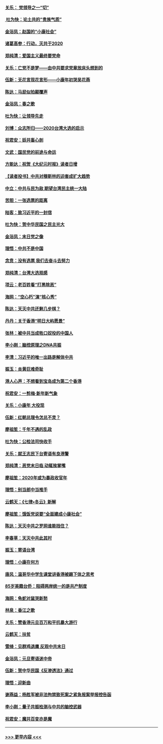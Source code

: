 #### [关乐： 党领导之一“切”](../pages/nsc993/n11804505.md?t=01191744) 
#### [ 吐为快：论土共的“贵族气质”](../pages/nsc993/n11804490.md?t=01191744) 
#### [金浴凤：赵国的“小康社会”](../pages/nsc993/n11804452.md?t=01191744) 
#### [诸葛高参：行动，灭共于2020](../pages/nsc993/n11804120.md?t=01191744) 
#### [郑纯清：爱国主义最终要党命](../pages/nsc993/n11802197.md?t=01191744) 
#### [关乐：亡党不是梦——由中共要求党章放床头想到的](../pages/nsc993/n11802156.md?t=01191744) 
#### [伍新：无花言现花言形——小康年初哭吴花燕](../pages/nsc993/n11800044.md?t=01191744) 
#### [陈达：马屁似拍颠覆声](../pages/nsc993/n11800010.md?t=01191744) 
#### [金浴凤：春之歌](../pages/nsc993/n11797687.md?t=01191744) 
#### [吐为快：让领导先走](../pages/nsc993/n11797512.md?t=01191744) 
#### [刘博：众志所归——2020台湾大选的启示](../pages/nsc993/n11796878.md?t=01191744) 
#### [祝君安：妖共畜心剖](../pages/nsc993/n11794273.md?t=01191744) 
#### [文武：国民党的前途与命运](../pages/nsc993/n11794198.md?t=01191744) 
#### [方能达：祝贺《大纪元时报》读者日增](../pages/nsc993/n11793807.md?t=01191744) 
#### [【读者投书】中共对穆斯林的迫害成扩大趋势](../pages/nsc993/n11791371.md?t=01191744) 
#### [中立：中共与民为敌 期望台湾民主统一大陆](../pages/nsc993/n11790392.md?t=01191744) 
#### [苦胆：一张选票的距离](../pages/nsc993/n11788914.md?t=01191744) 
#### [陆客：致习近平的一封信](../pages/nsc993/n11788867.md?t=01191744) 
#### [吐为快：贺中华民国之民主光大](../pages/nsc993/n11788618.md?t=01191744) 
#### [金浴凤：末日党之像](../pages/nsc993/n11787475.md?t=01191744) 
#### [理悟：中共不是中国](../pages/nsc993/n11787463.md?t=01191744) 
#### [念贲：没有选票  我们去奋斗去努力](../pages/nsc993/n11787398.md?t=01191744) 
#### [郑纯清：台湾大选观感](../pages/nsc993/n11786210.md?t=01191744) 
#### [项云：老百姓看“打黑除恶”](../pages/nsc993/n11785398.md?t=01191744) 
#### [海网：“空心朽”演“核心秀”](../pages/nsc993/n11783874.md?t=01191744) 
#### [陈达：天灭中共还剩几步棋？](../pages/nsc993/n11783719.md?t=01191744) 
#### [丹丹：关于香港“明日大屿愿景”](../pages/nsc993/n11783273.md?t=01191744) 
#### [张林：被中共当成牲口奴役的中国人](../pages/nsc993/n11782397.md?t=01191744) 
#### [李小刚：脑控原理之DNA共振](../pages/nsc993/n11780962.md?t=01191744) 
#### [李清：习近平的唯一出路是解体中共](../pages/nsc993/n11780866.md?t=01191744) 
#### [振玉：炎黄巨难奇耻](../pages/nsc993/n11779632.md?t=01191744) 
#### [港人心声：不想看到宝岛成为第二个香港](../pages/nsc993/n11778817.md?t=01191744) 
#### [祝君安：一剪梅‧新年新气象](../pages/nsc993/n11776340.md?t=01191744) 
#### [关乐：小康年 大役现](../pages/nsc993/n11774213.md?t=01191744) 
#### [伍新：红朝总理令怎总不灵？](../pages/nsc993/n11770813.md?t=01191744) 
#### [廖祖笙：千年不遇的乱政](../pages/nsc993/n11770373.md?t=01191744) 
#### [吐为快：公检法司快收手](../pages/nsc993/n11770359.md?t=01191744) 
#### [关乐：就王志民下台寄语有良港警](../pages/nsc993/n11769903.md?t=01191744) 
#### [郑纯清：恶党末日临 动辄挨掌嘴](../pages/nsc993/n11769356.md?t=01191744) 
#### [廖祖笙：2020年或为暴政收官年](../pages/nsc993/n11768216.md?t=01191744) 
#### [理悟：别当郎中当推手](../pages/nsc993/n11768243.md?t=01191744) 
#### [云鹤天：《七律▪冬云》新解](../pages/nsc993/n11768204.md?t=01191744) 
#### [廖祖笙：饿饭党说要“全面建成小康社会”](../pages/nsc993/n11767482.md?t=01191744) 
#### [陈达：天灭中共之罗网谁能挡住？](../pages/nsc993/n11767465.md?t=01191744) 
#### [李春草：天灭中共此其时](../pages/nsc993/n11767452.md?t=01191744) 
#### [振玉：寄语台湾](../pages/nsc993/n11767432.md?t=01191744) 
#### [理悟：小康在何方](../pages/nsc993/n11767394.md?t=01191744) 
#### [唐风：温哥华中学生课堂讲香港被踢下体之思考](../pages/nsc993/n11766848.md?t=01191744) 
#### [85岁美籍台侨：阻碍两岸统一的是共产制度](../pages/nsc993/n11765043.md?t=01191744) 
#### [海网：龟蛇对鼠哭新愁](../pages/nsc993/n11764895.md?t=01191744) 
#### [林泉：香江之歌](../pages/nsc993/n11764415.md?t=01191744) 
#### [关乐：赞香港元旦百万和平抗暴大游行](../pages/nsc993/n11764382.md?t=01191744) 
#### [云鹤天：扶贫](../pages/nsc993/n11764245.md?t=01191744) 
#### [雪绮：见群鸡退鹰  反观中共末日](../pages/nsc993/n11762112.md?t=01191744) 
#### [金浴凤：元旦寄语迷中帝](../pages/nsc993/n11761788.md?t=01191744) 
#### [伍新：贺中华民国《反渗透法》通过](../pages/nsc993/n11761994.md?t=01191744) 
#### [理悟：迎新曲](../pages/nsc993/n11761152.md?t=01191744) 
#### [谢燕益：杨胜军被非法拘禁致死案之紧急报案举报控告函](../pages/nsc993/n11756134.md?t=01191744) 
#### [李小刚：量子共振检测与中共的脑控武器](../pages/nsc993/n11754518.md?t=01191744) 
#### [祝君安：魔共百变亦是魔](../pages/nsc993/n11754469.md?t=01191744) 

----
#### [ >>> 更早内容 <<< ](../indexes/nsc993-earlier.md)
